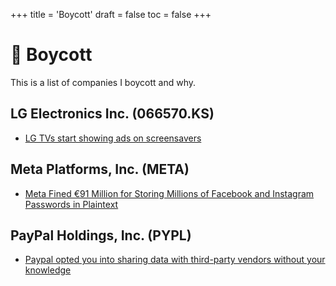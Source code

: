 +++
title = 'Boycott'
draft = false
toc = false
+++

# 🛑 Boycott  

This is a list of companies I boycott and why.

## LG Electronics Inc. (066570.KS)

- [LG TVs start showing ads on screensavers](https://www.flatpanelshd.com/news.php?subaction=showfull&id=1727255253)

## Meta Platforms, Inc. (META)

- [Meta Fined €91 Million for Storing Millions of Facebook and Instagram Passwords in Plaintext](https://www.dataprotection.ie/en/news-media/press-releases/DPC-announces-91-million-fine-of-Meta)

## PayPal Holdings, Inc. (PYPL)

- [Paypal opted you into sharing data with third-party vendors without your knowledge](https://www.ghacks.net/2024/10/02/paypals-data-sharing-controversy-new-setting-raises-privacy-concerns/)
